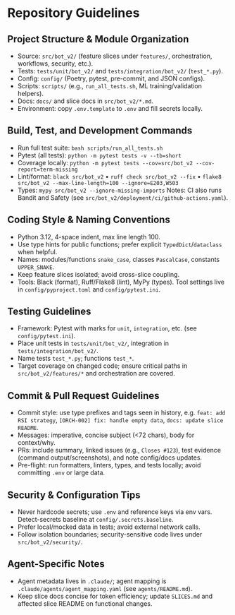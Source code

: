 # Repository Guidelines

## Project Structure & Module Organization
- Source: `src/bot_v2/` (feature slices under `features/`, orchestration, workflows, security, etc.).
- Tests: `tests/unit/bot_v2/` and `tests/integration/bot_v2/` (`test_*.py`).
- Config: `config/` (Poetry, pytest, pre-commit, and JSON configs).
- Scripts: `scripts/` (e.g., `run_all_tests.sh`, ML training/validation helpers).
- Docs: `docs/` and slice docs in `src/bot_v2/*.md`.
- Environment: copy `.env.template` to `.env` and fill secrets locally.

## Build, Test, and Development Commands
- Run full test suite: `bash scripts/run_all_tests.sh`
- Pytest (all tests): `python -m pytest tests -v --tb=short`
- Coverage locally: `python -m pytest tests --cov=src/bot_v2 --cov-report=term-missing`
- Lint/format: `black src/bot_v2` • `ruff check src/bot_v2 --fix` • `flake8 src/bot_v2 --max-line-length=100 --ignore=E203,W503`
- Types: `mypy src/bot_v2 --ignore-missing-imports`
Notes: CI also runs Bandit and Safety (see `src/bot_v2/deployment/ci/github-actions.yaml`).

## Coding Style & Naming Conventions
- Python 3.12, 4-space indent, max line length 100.
- Use type hints for public functions; prefer explicit `TypedDict`/`dataclass` when helpful.
- Names: modules/functions `snake_case`, classes `PascalCase`, constants `UPPER_SNAKE`.
- Keep feature slices isolated; avoid cross-slice coupling.
- Tools: Black (format), Ruff/Flake8 (lint), MyPy (types). Tool settings live in `config/pyproject.toml` and `config/pytest.ini`.

## Testing Guidelines
- Framework: Pytest with marks for `unit`, `integration`, etc. (see `config/pytest.ini`).
- Place unit tests in `tests/unit/bot_v2/`, integration in `tests/integration/bot_v2/`.
- Name tests `test_*.py`; functions `test_*`.
- Target coverage on changed code; ensure critical paths in `src/bot_v2/features/*` and orchestration are covered.

## Commit & Pull Request Guidelines
- Commit style: use type prefixes and tags seen in history, e.g. `feat: add RSI strategy`, `[ORCH-002] fix: handle empty data`, `docs: update slice README`.
- Messages: imperative, concise subject (<72 chars), body for context/why.
- PRs: include summary, linked issues (e.g., `Closes #123`), test evidence (command output/screenshots), and note config/docs updates.
- Pre-flight: run formatters, linters, types, and tests locally; avoid committing `.env` or large data.

## Security & Configuration Tips
- Never hardcode secrets; use `.env` and reference keys via env vars. Detect-secrets baseline at `config/.secrets.baseline`.
- Prefer local/mocked data in tests; avoid external network calls.
- Follow isolation boundaries; security-sensitive code lives under `src/bot_v2/security/`.

## Agent-Specific Notes
- Agent metadata lives in `.claude/`; agent mapping is `.claude/agents/agent_mapping.yaml` (see `agents/README.md`).
- Keep slice docs concise for token efficiency; update `SLICES.md` and affected slice README on functional changes.


